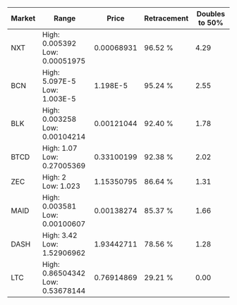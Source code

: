 | Market | Range | Price| Retracement | Doubles to 50% |
| --- | --- | --- | --- | --- |
| NXT | High: 0.005392<br />Low: 0.00051975 | 0.00068931 | 96.52 % | 4.29 |
| BCN | High: 5.097E-5<br />Low: 1.003E-5 | 1.198E-5 | 95.24 % | 2.55 |
| BLK | High: 0.003258<br />Low: 0.00104214 | 0.00121044 | 92.40 % | 1.78 |
| BTCD | High: 1.07<br />Low: 0.27005369 | 0.33100199 | 92.38 % | 2.02 |
| ZEC | High: 2<br />Low: 1.023 | 1.15350795 | 86.64 % | 1.31 |
| MAID | High: 0.003581<br />Low: 0.00100607 | 0.00138274 | 85.37 % | 1.66 |
| DASH | High: 3.42<br />Low: 1.52906962 | 1.93442711 | 78.56 % | 1.28 |
| LTC | High: 0.86504342<br />Low: 0.53678144 | 0.76914869 | 29.21 % | 0.00 |
